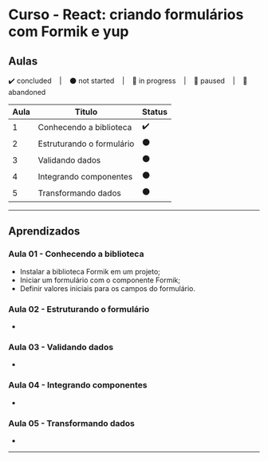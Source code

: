 # Curso - React: criando formulários com Formik e yup

## Aulas
<p>
  ✔️ concluded &nbsp;&nbsp;&nbsp;|&nbsp;&nbsp;&nbsp;
  ⚫ not started &nbsp;&nbsp;&nbsp;|&nbsp;&nbsp;&nbsp;
  🔵 in progress &nbsp;&nbsp;&nbsp;|&nbsp;&nbsp;&nbsp;
  🔶 paused &nbsp;&nbsp;&nbsp;|&nbsp;&nbsp;&nbsp;
  🔴 abandoned 
</p>

| Aula | Titulo | Status |
| --- | --- | --- |
| 1 | Conhecendo a biblioteca | ✔️ |
| 2 | Estruturando o formulário | ⚫ |
| 3 | Validando dados | ⚫ |
| 4 | Integrando componentes | ⚫ |
| 5 | Transformando dados | ⚫ |

---

## Aprendizados

### Aula 01 - Conhecendo a biblioteca
<ul>
  <li>Instalar a biblioteca Formik em um projeto;</li>
  <li>Iniciar um formulário com o componente Formik;</li>
  <li>Definir valores iniciais para os campos do formulário.</li>
</ul>

### Aula 02 - Estruturando o formulário
<ul>
  <li></li>
</ul>

### Aula 03 - Validando dados
<ul>
  <li></li>
</ul>

### Aula 04 - Integrando componentes
<ul>
  <li></li>
</ul>

### Aula 05 - Transformando dados
<ul>
  <li></li>
</ul>

---

<!-- ## 🎯 Projeto desenvolvido
Este é o screenshot do projeto que foi desenvolvido durante o curso:

<p align="center">
  <img alt="Miniatura da imagem do projeto"src="../../.github/thumbs/preview.jpg">
</p> -->